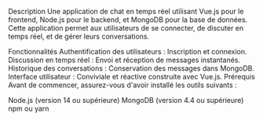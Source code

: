 Description
Une application de chat en temps réel utilisant Vue.js pour le frontend, Node.js pour le backend, et MongoDB pour la base de données. Cette application permet aux utilisateurs de se connecter, de discuter en temps réel, et de gérer leurs conversations.

Fonctionnalités
Authentification des utilisateurs : Inscription et connexion.
Discussion en temps réel : Envoi et réception de messages instantanés.
Historique des conversations : Conservation des messages dans MongoDB.
Interface utilisateur : Conviviale et réactive construite avec Vue.js.
Prérequis
Avant de commencer, assurez-vous d'avoir installé les outils suivants :

Node.js (version 14 ou supérieure)
MongoDB (version 4.4 ou supérieure)
npm ou yarn

